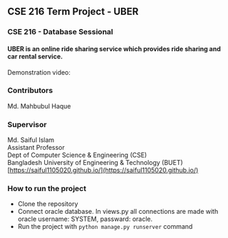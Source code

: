 ## CSE 216 Term Project - UBER

### CSE 216 - Database Sessional

#### UBER is an online ride sharing service which provides ride sharing and car rental service.

Demonstration video:

### Contributors

Md. Mahbubul Haque


### Supervisor

Md. Saiful Islam\
Assistant Professor\
Dept of Computer Science & Engineering (CSE)\
Bangladesh University of Engineering & Technology (BUET)\
[https://saiful1105020.github.io/](https://saiful1105020.github.io/)

### How to run the project
* Clone the repository
* Connect oracle database. In views.py all connections are made with oracle username: SYSTEM, passward: oracle.
* Run the project with ```python manage.py runserver``` command